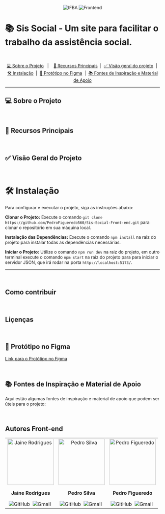 <p align="center">
  <img src="https://img.shields.io/badge/Sis Social-016623?style=for-the-badge" alt="IFBA"/>
  <img src="https://img.shields.io/badge/FRONTEND-111?style=for-the-badge" alt="Frontend"/>
</p>

# 📚 Sis Social - Um site para facilitar o trabalho da assistência social.

<br>

<p align="center">
  <a href="#-sobre-o-projeto">💻 Sobre o Projeto</a>&nbsp;&nbsp;&nbsp;|&nbsp;&nbsp;&nbsp;
  <a href="#-recursos-principais">🌟 Recursos Principais</a>&nbsp;&nbsp;|&nbsp;
  <a href="#-visão-geral-do-projeto">✅ Visão geral do projeto</a>&nbsp;&nbsp;|&nbsp;
  <a href="#-instalaçao">🛠️ Instalação</a>&nbsp;&nbsp;|&nbsp;
  <a href="#-protótipo-no-figma">🎨 Protótipo no Figma</a>&nbsp;&nbsp;|&nbsp;
  <a href="#-fontes-de-inspiracao-e-materiais-de-apoio">📚 Fontes de Inspiração e Material de Apoio</a>
</p>

---

## 💻 Sobre o Projeto

<br>

## 🌟 Recursos Principais

<br>


## ✅ Visão Geral do Projeto

<br>


# 🛠️ Instalação

Para configurar e executar o projeto, siga as instruções abaixo:

**Clonar o Projeto:**
Execute o comando `git clone https://github.com/PedroFigueredo560/Sis-Social-Front-end.git` para clonar o repositório em sua máquina local.

**Instalação das Dependências:**
Execute o comando `npm install` na raiz do projeto para instalar todas as dependências necessárias.

**Iniciar o Projeto:**
Utilize o comando `npm run dev` na raiz do projeto,  em outro terminal execute o comando `npm start` na raiz do projeto para para iniciar o servidor JSON, que irá rodar na porta `http://localhost:5173/`.

---

<br>

## Como contribuir

<br>

## Liçenças

<br>

## 🎨 Protótipo no Figma

[Link para o Protótipo no Figma](#)

<br>

## 📚 Fontes de Inspiração e Material de Apoio

Aqui estão algumas fontes de inspiração e material de apoio que podem ser úteis para o projeto:

<br>

## Autores Front-end

<table>
  <tr>
    <td align="center">
      <img src="https://github.com/jaineRodrigues.png?size=200" alt="Jaíne Rodrigues" width="150" height="150"/>
      <p><strong>Jaíne Rodrigues</strong></p>
      <a href="https://github.com/jaineRodrigues" style="text-decoration: none; margin-right: 5px;">
        <img src="https://img.shields.io/badge/GitHub-2d3436?style=for-the-badge&logo=github&logoColor=white" alt="GitHub" />
      </a>
      <a href="mailto:jainer469@gmail.com" style="text-decoration: none; margin-right: 5px;">
        <img src="https://img.shields.io/badge/Gmail-D14836?style=for-the-badge&logo=gmail&logoColor=white" alt="Gmail" />
      </a>
    </td>
    <td align="center">
      <img src="https://github.com/PedroHSilva10.png?size=200" alt="Pedro Silva" width="150" height="150"/>
      <p><strong>Pedro Silva</strong></p>
      <a href="https://github.com/PedroHSilva10" style="text-decoration: none; margin-right: 5px;">
        <img src="https://img.shields.io/badge/GitHub-2d3436?style=for-the-badge&logo=github&logoColor=white" alt="GitHub" />
      </a>
      <a href="mailto:jainer469@gmail.com" style="text-decoration: none; margin-right: 5px;">
        <img src="https://img.shields.io/badge/Gmail-D14836?style=for-the-badge&logo=gmail&logoColor=white" alt="Gmail" />
      </a>
    </td>
    <td align="center">
      <img src="https://github.com/PedroFigueredo560.png?size=200" alt="Pedro Figueredo" width="150" height="150"/>
      <p><strong>Pedro Figueredo</strong></p>
      <a href="https://github.com/PedroFigueredo560" style="text-decoration: none; margin-right: 5px;">
        <img src="https://img.shields.io/badge/GitHub-2d3436?style=for-the-badge&logo=github&logoColor=white" alt="GitHub" />
      </a>
      <a href="" style="text-decoration: none; margin-right: 5px;">
        <img src="https://img.shields.io/badge/Gmail-D14836?style=for-the-badge&logo=gmail&logoColor=white" alt="Gmail" />
      </a>
    </td>
  </tr>
</table>
